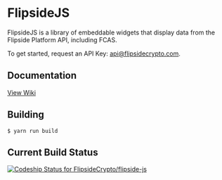# FlipsideJS

FlipsideJS is a library of embeddable widgets that display data from the Flipside Platform API, including FCAS.

To get started, request an API Key: api@flipsidecrypto.com.

## Documentation

[View Wiki](https://github.com/FlipsideCrypto/flipside-js/wiki)

## Building

```
$ yarn run build
```

## Current Build Status

[ ![Codeship Status for FlipsideCrypto/flipside-js](https://app.codeship.com/projects/90a5caa0-d718-0136-0d76-3af8ab8e471d/status?branch=master)](https://app.codeship.com/projects/317100)
